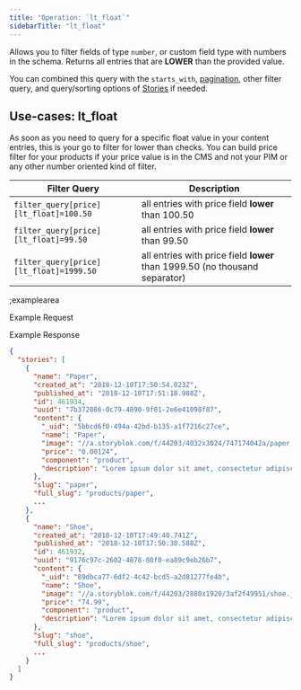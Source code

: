```yaml
---
title: "Operation: `lt_float`"
sidebarTitle: "lt_float"
---
```


Allows you to filter fields of type `number`, or custom field type with numbers in the schema. Returns all entries that are **LOWER** than the provided value.

You can combined this query with the `starts_with`, [pagination](#topics/pagination), other filter query, and query/sorting options of [Stories](#core-resources/stories/retrieve-multiple-stories) if needed.
 
## Use-cases: lt_float

As soon as you need to query for a specific float value in your content entries, this is your go to filter for lower than checks. You can build price filter for your products if your price value is in the CMS and not your PIM or any other number oriented kind of filter. 

| Filter Query | Description |
|--|--|
| `filter_query[price][lt_float]=100.50` | all entries with price field **lower** than 100.50 |
| `filter_query[price][lt_float]=99.50` | all entries with price field **lower** than 99.50 |
| `filter_query[price][lt_float]=1999.50` | all entries with price field **lower** than 1999.50 (no thousand separator) |

;examplearea

Example Request

<RequestExample url="https://api.storyblok.com/v2/cdn/stories/?starts_with=products/&token=ask9soUkv02QqbZgmZdeDAtt&filter_query[price][lt_float]=100.50"></RequestExample>

Example Response


```json
{  
  "stories": [
    {
      "name": "Paper",
      "created_at": "2018-12-10T17:50:54.023Z",
      "published_at": "2018-12-10T17:51:18.988Z",
      "id": 461934,
      "uuid": "7b372086-0c79-4890-9f01-2e6e41098f87",
      "content": {
        "_uid": "5bbcd6f0-494a-42bd-b135-a1f7216c27ce",
        "name": "Paper",
        "image": "//a.storyblok.com/f/44203/4032x3024/747174042a/paper.jpg",
        "price": "0.00124",
        "component": "product",
        "description": "Lorem ipsum dolor sit amet, consectetur adipiscing elit. In erat mauris, faucibus quis pharetra sit amet, pretium ac libero. Etiam vehicula eleifend bibendum."
      },
      "slug": "paper",
      "full_slug": "products/paper",
      ...
    },
    {
      "name": "Shoe",
      "created_at": "2018-12-10T17:49:40.741Z",
      "published_at": "2018-12-10T17:50:30.588Z",
      "id": 461932,
      "uuid": "9176c97c-2602-4878-80f0-ea89c9eb26b7",
      "content": {
        "_uid": "89dbca77-6df2-4c42-bcd5-a2d81277fe4b",
        "name": "Shoe",
        "image": "//a.storyblok.com/f/44203/2880x1920/3af2f49951/shoe.jpg",
        "price": "74.99",
        "component": "product",
        "description": "Lorem ipsum dolor sit amet, consectetur adipiscing elit. In erat mauris, faucibus quis pharetra sit amet, pretium ac libero. Etiam vehicula eleifend bibendum."
      },
      "slug": "shoe",
      "full_slug": "products/shoe",
      ...
    }
  ]
}
```

